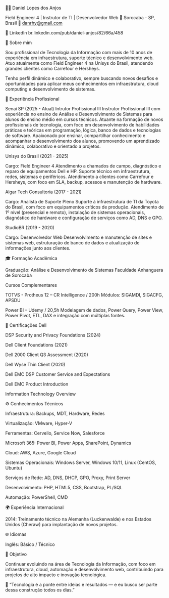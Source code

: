 👨‍💻 Daniel Lopes dos Anjos

Field Engineer 4 | Instrutor de TI | Desenvolvedor Web
📍 Sorocaba - SP, Brasil
📧 danrhy@gmail.com

🔗 LinkedIn
br.linkedin.com/pub/daniel-anjos/82/66a/458

🧭 Sobre mim

Sou profissional de Tecnologia da Informação com mais de 10 anos de experiência em infraestrutura, suporte técnico e desenvolvimento web.
Atuo atualmente como Field Engineer 4 na Unisys do Brasil, atendendo grandes clientes como Carrefour e Hersheys.

Tenho perfil dinâmico e colaborativo, sempre buscando novos desafios e oportunidades para aplicar meus conhecimentos em infraestrutura, cloud computing e desenvolvimento de sistemas.

💼 Experiência Profissional

Senai SP (2025 - Atual)
Intrutor Profissional III
Instrutor Profissional III com experiência no ensino de Análise e Desenvolvimento de Sistemas para alunos do ensino médio em cursos técnicos. Atuante na formação de novos profissionais de tecnologia, com foco em desenvolvimento de habilidades práticas e teóricas em programação, lógica, banco de dados e tecnologias de software. Apaixonado por ensinar, compartilhar conhecimento e acompanhar o desenvolvimento dos alunos, promovendo um aprendizado dinâmico, colaborativo e orientado a projetos.


Unisys do Brasil (2021 - 2025)

Cargo: Field Engineer 4
Atendimento a chamados de campo, diagnóstico e reparo de equipamentos Dell e HP.
Suporte técnico em infraestrutura, redes, sistemas e periféricos.
Atendimento a clientes como Carrefour e Hersheys, com foco em SLA, backup, acessos e manutenção de hardware.

Algar Tech Consultoria (2017 - 2021)

Cargo: Analista de Suporte Pleno
Suporte à infraestrutura de TI da Toyota do Brasil, com foco em equipamentos críticos de produção.
Atendimento de 1º nível (presencial e remoto), instalação de sistemas operacionais, diagnóstico de hardware e configuração de serviços como AD, DNS e GPO.

StudioBR (2019 - 2020)

Cargo: Desenvolvedor Web
Desenvolvimento e manutenção de sites e sistemas web, estruturação de banco de dados e atualização de informações junto aos clientes.

🎓 Formação Acadêmica

Graduação: Análise e Desenvolvimento de Sistemas
Faculdade Anhanguera de Sorocaba

Cursos Complementares

TOTVS - Protheus 12 – CR Intelligence / 200h
Módulos: SIGAMDI, SIGACFG, APSDU

Power BI – Udemy / 20,5h
Modelagem de dados, Power Query, Power View, Power Pivot, ETL, DAX e integração com múltiplas fontes.

🏅 Certificações Dell

DSP Security and Privacy Foundations (2024)

Dell Client Foundations (2021)

Dell 2000 Client Q3 Assessment (2020)

Dell Wyse Thin Client (2020)

Dell EMC DSP Customer Service and Expectations

Dell EMC Product Introduction

Information Technology Overview

⚙️ Conhecimentos Técnicos

Infraestrutura: Backups, MDT, Hardware, Redes

Virtualização: VMware, Hyper-V

Ferramentas: Cervello, Service Now, Salesforce

Microsoft 365: Power BI, Power Apps, SharePoint, Dynamics

Cloud: AWS, Azure, Google Cloud

Sistemas Operacionais: Windows Server, Windows 10/11, Linux (CentOS, Ubuntu)

Serviços de Rede: AD, DNS, DHCP, GPO, Proxy, Print Server

Desenvolvimento: PHP, HTML5, CSS, Bootstrap, PL/SQL

Automação: PowerShell, CMD

🌍 Experiência Internacional

2014: Treinamento técnico na Alemanha (Luckenwalde) e nos Estados Unidos (Cheraw) para implantação de novos projetos.

🌐 Idiomas

Inglês: Básico / Técnico

🚀 Objetivo

Continuar evoluindo na área de Tecnologia da Informação, com foco em infraestrutura, cloud, automação e desenvolvimento web, contribuindo para projetos de alto impacto e inovação tecnológica.

💬 “Tecnologia é a ponte entre ideias e resultados — e eu busco ser parte dessa construção todos os dias.”
